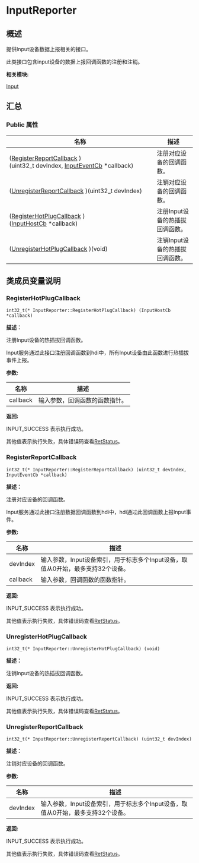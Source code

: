 # InputReporter


## **概述**

提供Input设备数据上报相关的接口。

此类接口包含input设备的数据上报回调函数的注册和注销。

**相关模块:**

[Input](input.md)


## **汇总**


### Public 属性

  | 名称 | 描述 | 
| -------- | -------- |
| ([RegisterReportCallback](#registerreportcallback)&nbsp;)(uint32_t&nbsp;devIndex,&nbsp;[InputEventCb](_input_event_cb.md)&nbsp;\*callback) | 注册对应设备的回调函数。 | 
| ([UnregisterReportCallback](#unregisterreportcallback)&nbsp;)(uint32_t&nbsp;devIndex) | 注销对应设备的回调函数。 | 
| ([RegisterHotPlugCallback](#registerhotplugcallback)&nbsp;)([InputHostCb](_input_host_cb.md)&nbsp;\*callback) | 注册Input设备的热插拔回调函数。 | 
| ([UnregisterHotPlugCallback](#unregisterhotplugcallback)&nbsp;)(void) | 注销Input设备的热插拔回调函数。 | 


## **类成员变量说明**


### RegisterHotPlugCallback

  
```
int32_t(* InputReporter::RegisterHotPlugCallback) (InputHostCb *callback)
```

**描述：**

注册Input设备的热插拔回调函数。

Input服务通过此接口注册回调函数到hdi中，所有Input设备由此函数进行热插拔事件上报。

**参数:**

  | 名称 | 描述 | 
| -------- | -------- |
| callback | 输入参数，回调函数的函数指针。 | 

**返回:**

INPUT_SUCCESS 表示执行成功。

其他值表示执行失败，具体错误码查看[RetStatus](input.md#retstatus)。


### RegisterReportCallback

  
```
int32_t(* InputReporter::RegisterReportCallback) (uint32_t devIndex, InputEventCb *callback)
```

**描述：**

注册对应设备的回调函数。

Input服务通过此接口注册数据回调函数到hdi中，hdi通过此回调函数上报Input事件。

**参数:**

  | 名称 | 描述 | 
| -------- | -------- |
| devIndex | 输入参数，Input设备索引，用于标志多个Input设备，取值从0开始，最多支持32个设备。 | 
| callback | 输入参数，回调函数的函数指针。 | 

**返回:**

INPUT_SUCCESS 表示执行成功。

其他值表示执行失败，具体错误码查看[RetStatus](input.md#retstatus)。


### UnregisterHotPlugCallback

  
```
int32_t(* InputReporter::UnregisterHotPlugCallback) (void)
```

**描述：**

注销Input设备的热插拔回调函数。

**返回:**

INPUT_SUCCESS 表示执行成功。

其他值表示执行失败，具体错误码查看[RetStatus](input.md#retstatus)。


### UnregisterReportCallback

  
```
int32_t(* InputReporter::UnregisterReportCallback) (uint32_t devIndex)
```

**描述：**

注销对应设备的回调函数。

**参数:**

  | 名称 | 描述 | 
| -------- | -------- |
| devIndex | 输入参数，Input设备索引，用于标志多个Input设备，取值从0开始，最多支持32个设备。 | 

**返回:**

INPUT_SUCCESS 表示执行成功。

其他值表示执行失败，具体错误码查看[RetStatus](input.md#retstatus)。
